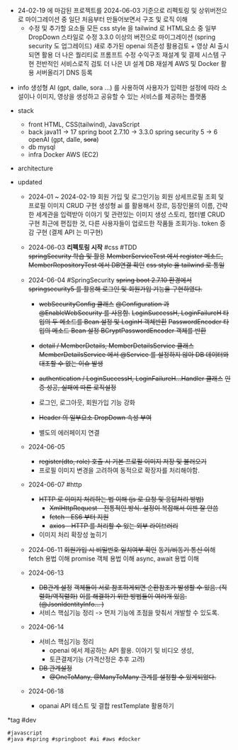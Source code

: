 - 24-02-19 에 마감된 프로젝트를 2024-06-03 기준으로 리펙토링 및 상위버전으로 마이그레이션 중
	일단 처음부터 만들어보면서 구조 및 로직 이해
	* 수정 및 추가할 요소들 
		모든 css style 을 tailwind 로 
		HTML요소 중 일부 DropDown 스타일로 수정 
		3.3.0 이상의 버전으로 마이그레이션 (spring security 도 업그레이드)
		새로 추가된 openai 의존성 활용검토 + 영상 AI 출시되면 활용
		더 나은 퀄리티로 프롬프트 수정 
		수익구조 재설계 및 결제 시스템 구현
		전반적인 서비스로직 검토 
		더 나은 UI 설계
		DB 재설계
		AWS 및 Docker 활용 
		서버올리기 
		DNS 등록 

* info 
	생성형 AI (gpt, dalle, sora ...) 를 사용하여 사용자가 입력한 설정에 따라 소설이나 이미지, 영상을 생성하고 
	공유할 수 있는 서비스를 제공하는 플랫폼 
	

* stack 
	* front
		HTML, CSS(tailwind), JavaScript  
	* back
		java11 -> 17 
		spring boot 2.7.10 -> 3.3.0 
		spring security 5 -> 6 
		openAI (gpt, dalle, ~~sora~~)
	* db 
		mysql
	* infra
		Docker 
		AWS (EC2)   
		


* architecture
	


* updated
	* 2024-01 ~ 2024-02-19
		회원 가입 및 로그인기능
		회원 상세프로필 조회 및 프로필 이미지 CRUD 구현
		생성형 ai 를 활용해서 장르, 등장인물의 이름, 간략한 세계관을 입력받아 이야기 및 관련있는 이미지 생성
		스토리, 챕터별 CRUD 구현
		최근에 편집한 것, 다른 사용자들이 업로드한 작품들 조회가능.
		token 증감 구현 (결제 API 는 미구현)
		
	* 2024-06-03  **리펙토링 시작** #css #TDD  
		~~springSecurity 학습 및 활용~~
		~~MemberServiceTest 에서 register 메소드, MemberRepositoryTest 에서 DB연결 확인~~
		~~css style 을 tailwind 로 통일~~
		
	* 2024-06-04 #SpringSecurity
		~~spring boot 2.7.10 환경에서 springsecurity5 를 활용해 로그인 및 회원가입 기능을 구현하였다.~~ 
		*  ~~webSecurityConfig 클래스~~ 
			~~@Configuration 과 @EnableWebSecurity 를 사용함.~~ 
			~~LoginSuccessH, LoginFailureH 타입의 두 메소드를 Bean 설정 및 LoginH 객체반환~~
			~~PasswordEncoder 타입의 메소드 Bean 설정 BCryptPasswordEncoder 객체를 반환~~ 
			
		* ~~detail / MemberDetails, MemberDetailsService 클래스~~ 
			~~MemberDetailsService 에서 @Service 를 설정하지 않아 DB 데이터와 대조할 수 없는 이슈 발생~~
			
		* ~~authentication / LoginSuccessH, LoginFailureH...Handler 클래스~~
			~~인증 성공, 실패에 따른 로직설정~~ 
			
		* 로그인, 로그아웃, 회원가입 기능 강화
		* ~~Header 의 일부요소 DropDown 속성 부여~~
		* 별도의 에러페이지 연결 
		
	* 2024-06-05 
		* ~~register(dto, role) 호출 시 기본 프로필 이미지 저장 및 불러오기~~
		* 프로필 이미지 변경을 고려하여 동적으로 확장자를 처리해야함. 
	* 2024-06-07 #http 
		* ~~HTTP 로 이미지 처리하는 법 이해 (js 로 요청 및 응답처리 방법)~~
			* ~~XmlHttpRequest - 전통적인 방식. 설정이 복잡해서 이젠 잘 안씀~~
			* ~~fetch - ES6 부터 지원~~ 
			* ~~axios - HTTP 를 처리할 수 있는 외부 라이브러리~~ 
		* 이미지 처리 확장성 높히기 
	* 2024-06-11
		~~회원가입 시 비밀번호 일치여부 확인~~ 
		~~동기/비동기 통신 이~~해 
		fetch 용법 이해 
		promise 객체 용법 이해 
		async, await 용법 이해 
	* 2024-06-13
		* ~~DB관계 설정~~
			~~객체들이 서로 참조하게되면 순환참조가 발생할 수 있음. (직렬화/역직렬화)~~
			~~이를 해결하기 위한 방법들이 여러개 있음. (@JsonIdentityInfo... )~~
		* 서비스 핵심기능 정리 -> 먼저 기능에 초점을 맞춰서 개발할 수 있도록.
	* 2024-06-14
		* 서비스 핵심기능 정리 
			* openai 에서 제공하는 API 활용. 이야기 및 비디오 생성, 
			* 토큰결제기능 (가격산정은 추후 고려)
		*  ~~DB 관계설정~~ 
			* ~~@OneToMany, @ManyToMany 관계를 설정할 수 있게되었다.~~ 
	* 2024-06-18
		* opanai API 테스트 및 결합
			restTemplate 활용하기


*tag
	#dev 
	
	#javascript 
	#java #spring #springboot #ai #aws #docker


